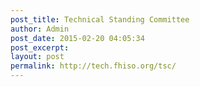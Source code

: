 ```yaml
---
post_title: Technical Standing Committee
author: Admin
post_date: 2015-02-20 04:05:34
post_excerpt:
layout: post
permalink: http://tech.fhiso.org/tsc/
---
```

